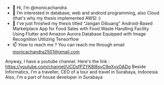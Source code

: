 - 👋 Hi, I’m @monicachandra
- 👀 I’m interested in database, web and android programming, also Cloud (that's why my thesis implemented AWS) :)
- 🌱 I've just finished my thesis titled "Jangan Dibuang" Android-Based Marketplace App for Food Sales with Food Waste Handling Facility Using Flutter and Amazon Aurora Database Equipped with Image Recognition Utilizing Tensorflow
- 📫 How to reach me ? You can reach me through email monicachandra2501@gmail.com

Anyway, I have a youtube channel. Here's the link : https://youtube.com/channel/UCDsfPZYK8I8syC9qXyxOADg
Beside Informatics, I'm a traveller, CEO of a tour and travel in Surabaya, Indonesia
Also, I'm a part of house developer in Surabaya

<!---
monicachandra/monicachandra is a ✨ special ✨ repository because its `README.md` (this file) appears on your GitHub profile.
You can click the Preview link to take a look at your changes.
--->
